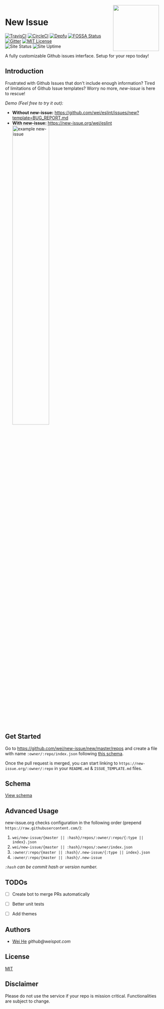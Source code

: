<img align="right" width="150" height="150" src="https://user-images.githubusercontent.com/5880908/40338322-715df6b0-5d42-11e8-8d32-d1c86e954785.png" />

# New Issue

[![TravisCI](https://img.shields.io/travis/wei/new-issue/master.svg?label=travis)](https://travis-ci.com/wei/new-issue)
[![CircleCI](https://img.shields.io/circleci/project/github/wei/new-issue/master.svg?label=circle)](https://circleci.com/gh/wei/new-issue)
[![Depfu](https://img.shields.io/depfu/wei/new-issue.svg)](https://depfu.com/github/wei/new-issue)
[![FOSSA Status](https://app.fossa.io/api/projects/git%2Bgithub.com%2Fwei%2Fnew-issue.svg?type=shield)](https://app.fossa.io/projects/git%2Bgithub.com%2Fwei%2Fnew-issue)
[![Gitter](https://badges.gitter.im/wei/new-issue.svg)](https://gitter.im/wei/new-issue)
[![MIT License](https://img.shields.io/badge/license-MIT-lightgrey.svg)](https://wei.mit-license.org)
<br/>
![Site Status](https://img.shields.io/uptimerobot/status/m780467987-304018deffeef2ec640802ad.svg?label=new-issue.org)
![Site Uptime](https://img.shields.io/uptimerobot/ratio/m780467987-304018deffeef2ec640802ad.svg)

A fully customizable Github issues interface. Setup for your repo today!


## Introduction

Frustrated with Github Issues that don't include enough information? Tired of limitations of Github Issue templates? Worry no more, _new-issue_ is here to rescue!

_Demo (Feel free to try it out):_
 - **Without new-issue:** https://github.com/wei/eslint/issues/new?template=BUG_REPORT.md
 - **With new-issue:** https://new-issue.org/wei/eslint<br/>[<img width="50%" title="example new-issue" src="https://user-images.githubusercontent.com/5880908/40338438-008836ac-5d43-11e8-945c-24f477921a3a.png" />](https://new-issue.org/wei/eslint)


## Get Started

Go to https://github.com/wei/new-issue/new/master/repos and create a file with name `:owner/:repo/index.json` following [this schema](schema/README.md).

Once the pull request is merged, you can start linking to `https://new-issue.org/:owner/:repo` in your `README.md` & `ISSUE_TEMPLATE.md` files.


## Schema

[View schema](schema/README.md)


## Advanced Usage

new-issue.org checks configuration in the following order (prepend `https://raw.githubusercontent.com/`):
 1. `wei/new-issue/{master || :hash}/repos/:owner/:repo/{:type || index}.json`
 2. `wei/new-issue/{master || :hash}/repos/:owner/index.json`
 3. `:owner/:repo/{master || :hash}/.new-issue/{:type || index}.json`
 4. `:owner/:repo/{master || :hash}/.new-issue`

_`:hash` can be commit hash or version number._


## TODOs
 - [ ] Create bot to merge PRs automatically
 - [ ] Better unit tests
 - [ ] Add themes


## Authors

 - [Wei He](https://whe.me) _github@weispot.com_


## License

[MIT](https://wei.mit-license.org)


## Disclaimer

Please do not use the service if your repo is mission critical. Functionalities are subject to change.
